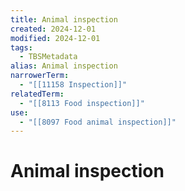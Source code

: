```yaml
---
title: Animal inspection
created: 2024-12-01
modified: 2024-12-01
tags:
  - TBSMetadata
alias: Animal inspection
narrowerTerm:
  - "[[11158 Inspection]]"
relatedTerm:
  - "[[8113 Food inspection]]"
use:
  - "[[8097 Food animal inspection]]"
---
```

# Animal inspection
